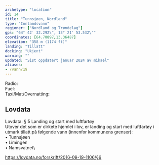 ```yaml
---
archetype: "location"
id: 14
title: "Tunnsjøen, Nordland"
type: "Innlandsvann"
regioner: ["Nordland og Trøndelag"]
gps: "64° 42' 32.292\", 13° 21' 53.532\""
coordinates: [64.70897,13.36487]
elevation: "358 m (1174 ft)"
landing: "Tillatt"
docking: "Ukjent"
warning: ""
updated: "Sist oppdatert januar 2024 av mikael"
aliases:
- /vann/19
---
```


Radio:\
Fuel:\
Taxi/Mat/Overnatting:

## Lovdata

Lovdata: § 5 Landing og start med luftfartøy\
Utover det som er dirkete hjemlet i lov, er landing og start med luftfartøy i utmark tillatt på følgende vann (innenfor kommunens grenser):\
• Tunnsjøen\
• Limingen\
• Namsvatnet\

https://lovdata.no/forskrift/2016-09-19-1106/§6
